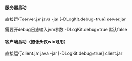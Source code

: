 #### 服务器启动 
直接运行server.jar java -jar [-DLogKit.debug=true] server.jar

需要开debug日志输入jvm参数 -DLogKit.debug=true 默认false

#### 客户端启动（摄像头仅win可用）
直接运行client.jar java -jar [-DLogKit.debug=true] client.jar
